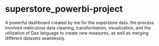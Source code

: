 # superstore_powerbi-project
A powerful dashboard created by me for the superstore data. the process involved meticulous data cleaning, transformation, visualization, and the utilization of Dax language to create new  measures, as well as merging different datasets seamlessly.
